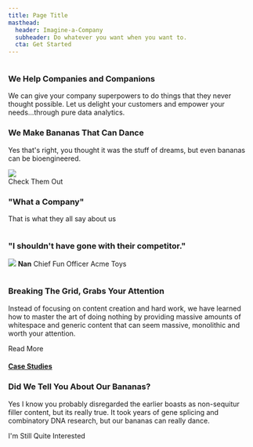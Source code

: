 ```yaml
---
title: Page Title
masthead:
  header: Imagine-a-Company
  subheader: Do whatever you want when you want to.
  cta: Get Started
---
```


<div class="ui vertical stripe segment">
  <div class="ui middle aligned stackable grid container">
    <div class="row">
      <div class="eight wide column">
        <h3 class="ui header">We Help Companies and Companions</h3>
        <p>We can give your company superpowers to do things that they never thought possible. Let us delight your customers and empower your needs...through pure data analytics.</p>
        <h3 class="ui header">We Make Bananas That Can Dance</h3>
        <p>Yes that's right, you thought it was the stuff of dreams, but even bananas can be bioengineered.</p>
      </div>
      <div class="six wide right floated column">
        <img src="https://fomantic-ui.com/examples/assets/images/wireframe/white-image.png" class="ui large bordered rounded image">
      </div>
    </div>
    <div class="row">
      <div class="center aligned column">
        <a class="ui huge button">Check Them Out</a>
      </div>
    </div>
  </div>
</div>


<div class="ui vertical stripe quote segment">
  <div class="ui equal width stackable internally celled grid">
    <div class="center aligned row">
      <div class="column">
        <h3>"What a Company"</h3>
        <p>That is what they all say about us</p>
      </div>
      <div class="column">
        <h3>"I shouldn't have gone with their competitor."</h3>
        <p>
          <img src="https://fomantic-ui.com/examples/assets/images/avatar/nan.jpg" class="ui avatar image"> <b>Nan</b> Chief Fun Officer Acme Toys
        </p>
      </div>
    </div>
  </div>
</div>

<div class="ui vertical stripe segment">
  <div class="ui text container">
    <h3 class="ui header">Breaking The Grid, Grabs Your Attention</h3>
    <p>Instead of focusing on content creation and hard work, we have learned how to master the art of doing nothing by providing massive amounts of whitespace and generic content that can seem massive, monolithic and worth your attention.</p>
    <a class="ui large button">Read More</a>
    <h4 class="ui horizontal header divider">
      <a href="#">Case Studies</a>
    </h4>
    <h3 class="ui header">Did We Tell You About Our Bananas?</h3>
    <p>Yes I know you probably disregarded the earlier boasts as non-sequitur filler content, but its really true. It took years of gene splicing and combinatory DNA research, but our bananas can really dance.</p>
    <a class="ui large button">I'm Still Quite Interested</a>
  </div>
</div>